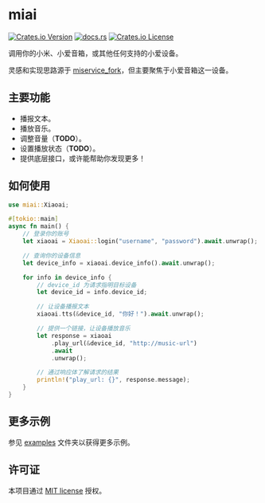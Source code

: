 # miai

[![Crates.io Version](https://img.shields.io/crates/v/miai)](https://crates.io/crates/miai)
[![docs.rs](https://img.shields.io/docsrs/miai)](https://docs.rs/miai/0.1.0)
[![Crates.io License](https://img.shields.io/crates/l/miai)
](/LICENSE)

调用你的小米、小爱音箱，或其他任何支持的小爱设备。

灵感和实现思路源于 [miservice_fork](https://github.com/yihong0618/MiService)，但主要聚焦于小爱音箱这一设备。

## 主要功能

- 播报文本。
- 播放音乐。
- 调整音量（**TODO**）。
- 设置播放状态（**TODO**）。
- 提供底层接口，或许能帮助你发现更多！

## 如何使用

```rust
use miai::Xiaoai;

#[tokio::main]
async fn main() {
    // 登录你的账号
    let xiaoai = Xiaoai::login("username", "password").await.unwrap();

    // 查询你的设备信息
    let device_info = xiaoai.device_info().await.unwrap();

    for info in device_info {
        // device_id 为请求指明目标设备
        let device_id = info.device_id;

        // 让设备播报文本
        xiaoai.tts(&device_id, "你好！").await.unwrap();

        // 提供一个链接，让设备播放音乐
        let response = xiaoai
            .play_url(&device_id, "http://music-url")
            .await
            .unwrap();

        // 通过响应体了解请求的结果
        println!("play_url: {}", response.message);
    }
}
```

## 更多示例

参见 [examples](/miai/examples/) 文件夹以获得更多示例。

## 许可证

本项目通过 [MIT license](/LICENSE) 授权。
